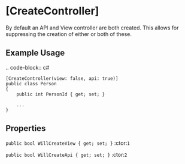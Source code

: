
[CreateController]
==================

By default an API and View controller are both created. This allows for
suppressing the creation of either or both of these.


Example Usage
-------------

.. code-block:: c#

    [CreateController(view: false, api: true)]
    public class Person
    {
        public int PersonId { get; set; }
        
        ...
    }


Properties
----------

`public bool WillCreateView { get; set; }` :ctor:`1`

`public bool WillCreateApi { get; set; }` :ctor:`2`
